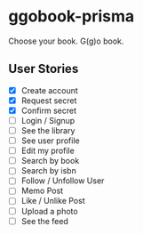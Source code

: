 # ggobook-prisma

Choose your book. G(g)o book.

## User Stories

- [x] Create account
- [x] Request secret
- [x] Confirm secret
- [ ] Login / Signup
- [ ] See the library
- [ ] See user profile
- [ ] Edit my profile
- [ ] Search by book
- [ ] Search by isbn
- [ ] Follow / Unfollow User
- [ ] Memo Post
- [ ] Like / Unlike Post
- [ ] Upload a photo
- [ ] See the feed
